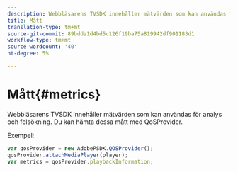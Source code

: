 ```yaml
---
description: Webbläsarens TVSDK innehåller mätvärden som kan användas för analys och felsökning. Du kan hämta dessa mått med QoSProvider.
title: Mått
translation-type: tm+mt
source-git-commit: 89bdda1d4bd5c126f19ba75a819942df901183d1
workflow-type: tm+mt
source-wordcount: '40'
ht-degree: 5%

---
```



# Mått{#metrics}

Webbläsarens TVSDK innehåller mätvärden som kan användas för analys och felsökning. Du kan hämta dessa mått med QoSProvider.

Exempel:

```js
var qosProvider = new AdobePSDK.QOSProvider(); 
qosProvider.attachMediaPlayer(player); 
var metrics = qosProvider.playbackInformation;
```

